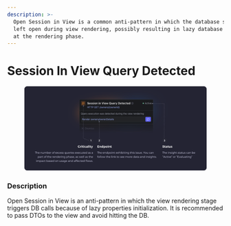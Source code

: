 ```yaml
---
description: >-
  Open Session in View is a common anti-pattern in which the database session is
  left open during view rendering, possibly resulting in lazy database queries
  at the rendering phase.
---
```


# Session In View Query  Detected

<figure><img src="../../.gitbook/assets/Session in View Query Detected - illustration.svg" alt=""><figcaption></figcaption></figure>

### Description

Open Session in View is an anti-pattern in which the view rendering stage triggers DB calls because of lazy properties initialization. It is recommended to pass DTOs to the view and avoid hitting the DB.
